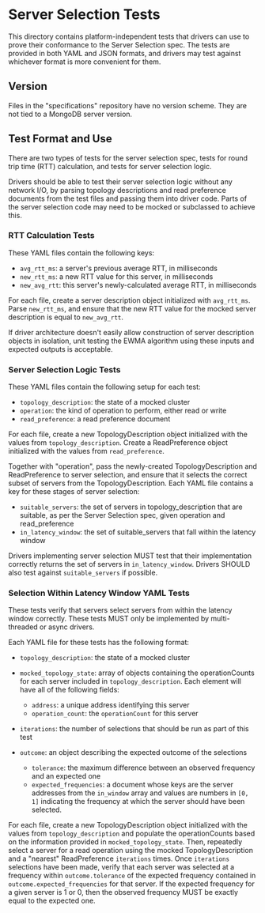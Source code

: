 # Server Selection Tests

This directory contains platform-independent tests that drivers can use to prove their conformance to the Server
Selection spec. The tests are provided in both YAML and JSON formats, and drivers may test against whichever format is
more convenient for them.

## Version

Files in the "specifications" repository have no version scheme. They are not tied to a MongoDB server version.

## Test Format and Use

There are two types of tests for the server selection spec, tests for round trip time (RTT) calculation, and tests for
server selection logic.

Drivers should be able to test their server selection logic without any network I/O, by parsing topology descriptions
and read preference documents from the test files and passing them into driver code. Parts of the server selection code
may need to be mocked or subclassed to achieve this.

### RTT Calculation Tests

These YAML files contain the following keys:

- `avg_rtt_ms`: a server's previous average RTT, in milliseconds
- `new_rtt_ms`: a new RTT value for this server, in milliseconds
- `new_avg_rtt`: this server's newly-calculated average RTT, in milliseconds

For each file, create a server description object initialized with `avg_rtt_ms`. Parse `new_rtt_ms`, and ensure that the
new RTT value for the mocked server description is equal to `new_avg_rtt`.

If driver architecture doesn't easily allow construction of server description objects in isolation, unit testing the
EWMA algorithm using these inputs and expected outputs is acceptable.

### Server Selection Logic Tests

These YAML files contain the following setup for each test:

- `topology_description`: the state of a mocked cluster
- `operation`: the kind of operation to perform, either read or write
- `read_preference`: a read preference document

For each file, create a new TopologyDescription object initialized with the values from `topology_description`. Create a
ReadPreference object initialized with the values from `read_preference`.

Together with "operation", pass the newly-created TopologyDescription and ReadPreference to server selection, and ensure
that it selects the correct subset of servers from the TopologyDescription. Each YAML file contains a key for these
stages of server selection:

- `suitable_servers`: the set of servers in topology_description that are suitable, as per the Server Selection spec,
  given operation and read_preference
- `in_latency_window`: the set of suitable_servers that fall within the latency window

Drivers implementing server selection MUST test that their implementation correctly returns the set of servers in
`in_latency_window`. Drivers SHOULD also test against `suitable_servers` if possible.

### Selection Within Latency Window YAML Tests

These tests verify that servers select servers from within the latency window correctly. These tests MUST only be
implemented by multi-threaded or async drivers.

Each YAML file for these tests has the following format:

- `topology_description`: the state of a mocked cluster

- `mocked_topology_state`: array of objects containing the operationCounts for each server included in
  `topology_description`. Each element will have all of the following fields:

  - `address`: a unique address identifying this server
  - `operation_count`: the `operationCount` for this server

- `iterations`: the number of selections that should be run as part of this\
  test

- `outcome`: an object describing the expected outcome of the selections

  - `tolerance`: the maximum difference between an observed frequency and an expected one
  - `expected_frequencies`: a document whose keys are the server addresses from the `in_window` array and values are
    numbers in `[0, 1]` indicating the frequency at which the server should have been selected.

For each file, create a new TopologyDescription object initialized with the values from `topology_description` and
populate the operationCounts based on the information provided in `mocked_topology_state`. Then, repeatedly select a
server for a read operation using the mocked TopologyDescription and a "nearest" ReadPreference `iterations` times. Once
`iterations` selections have been made, verify that each server was selected at a frequency within `outcome.tolerance`
of the expected frequency contained in `outcome.expected_frequencies` for that server. If the expected frequency for a
given server is 1 or 0, then the observed frequency MUST be exactly equal to the expected one.
